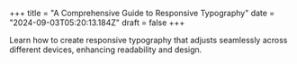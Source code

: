 +++
title = "A Comprehensive Guide to Responsive Typography"
date = "2024-09-03T05:20:13.184Z"
draft = false
+++

  Learn how to create responsive typography that adjusts seamlessly across different devices, enhancing readability and design.
        